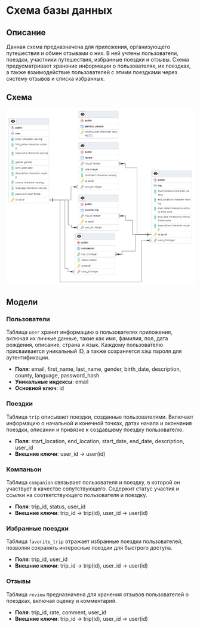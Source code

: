 # Схема базы данных

## Описание

Данная схема предназначена для приложения, организующего путешествия и обмен отзывами о них. В ней учтены
пользователи, поездки, участники путешествия, избранные поездки и отзывы. Схема предусматривает хранение информации
о пользователях, их поездках, а также взаимодействие пользователей с этими поездками через систему отзывов и списка
избранных.

## Схема

![Scheme](static/scheme.png)

## Модели

### Пользователи

Таблица `user` хранит информацию о пользователях приложения, включая их личные данные, такие как имя, фамилия, пол, дата
рождения, описание, страна и язык. Каждому пользователю присваивается уникальный ID, а также сохраняется хэш пароля для
аутентификации.

- **Поля**: email, first_name, last_name, gender, birth_date, description, county, language, password_hash
- **Уникальные индексы**: email
- **Основной ключ**: id

### Поездки

Таблица `trip` описывает поездки, созданные пользователями. Включает информацию о начальной и конечной точках, датах
начала и окончания поездки, описании и привязке к создавшему поездку пользователю.

- **Поля**: start_location, end_location, start_date, end_date, description, user_id
- **Внешние ключи**: user_id -> user(id)

### Компаньон

Таблица `companion` связывает пользователя и поездку, в которой он участвует в качестве сопутствующего. Содержит статус
участия и ссылки на соответствующего пользователя и поездку.

- **Поля**: trip_id, status, user_id
- **Внешние ключи**: trip_id -> trip(id), user_id -> user(id)

### Избранные поездки

Таблица `favorite_trip` отражает избранные поездки пользователей, позволяя сохранять интересные поездки для быстрого
доступа.

- **Поля**: trip_id, user_id
- **Внешние ключи**: trip_id -> trip(id), user_id -> user(id)

### Отзывы

Таблица `review` предназначена для хранения отзывов пользователей о поездках, включая оценку и комментарий.

- **Поля**: trip_id, rate, comment, user_id
- **Внешние ключи**: trip_id -> trip(id), user_id -> user(id)